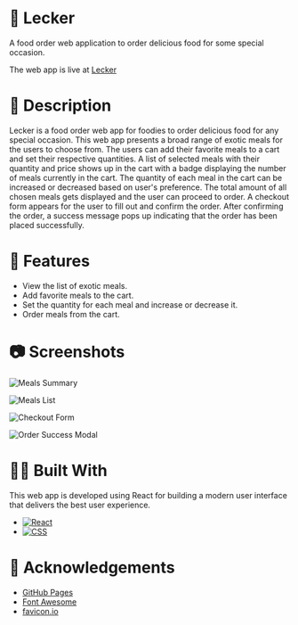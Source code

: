 # 🍱 Lecker 

A food order web application to order delicious food for some special occasion.

The web app is live at [Lecker](https://abhithere.github.io/lecker/)

# 📃 Description

Lecker is a food order web app for foodies to order delicious food for any special occasion.
This web app presents a broad range of exotic meals for the users to choose from.
The users can add their favorite meals to a cart and set their respective quantities.
A list of selected meals with their quantity and price shows up in the cart with a badge displaying the number of meals currently in the cart.
The quantity of each meal in the cart can be increased or decreased based on user's preference.
The total amount of all chosen meals gets displayed and the user can proceed to order.
A checkout form appears for the user to fill out and confirm the order.
After confirming the order, a success message pops up indicating that the order has been placed successfully.

# 🎯 Features

* View the list of exotic meals.
* Add favorite meals to the cart.
* Set the quantity for each meal and increase or decrease it.
* Order meals from the cart.

# 📷 Screenshots

![Meals Summary](https://user-images.githubusercontent.com/74660692/203372806-c1ec987a-ad8b-413b-85d1-3edbfbfa6bd9.png "Meals Summary")


![Meals List](https://user-images.githubusercontent.com/74660692/203372863-608cfe77-8bd5-4d03-bd16-77aa815c205c.png)


![Checkout Form](https://user-images.githubusercontent.com/74660692/203372968-53f44d7f-8f06-4fbf-9ab1-a3e9a326177a.png)


![Order Success Modal](https://user-images.githubusercontent.com/74660692/203373014-ad5f9062-85bb-48db-b9bf-567bfb369bbc.png)

# 👨‍💻 Built With

This web app is developed using React for building a modern user interface that delivers the best user experience.

* [![React][react-shield]][react-url]
* [![CSS][css-shield]][css-url]

# 📝 Acknowledgements

* [GitHub Pages](https://pages.github.com)
* [Font Awesome](https://fontawesome.com)
* [favicon.io](https://favicon.io/)

<!-- REFERENCE VARIABLES -->
[react-shield]: https://img.shields.io/badge/react-%2320232a.svg?style=for-the-badge&logo=react&logoColor=%2361DAFB
[react-url]: https://reactjs.org/
[css-shield]: https://img.shields.io/badge/css3-%231572B6.svg?style=for-the-badge&logo=css3&logoColor=white
[css-url]: https://www.w3.org/Style/CSS/Overview.en.html
